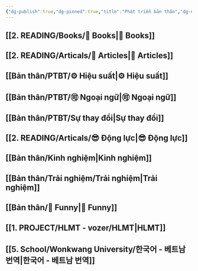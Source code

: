 ```yaml
---
{"dg-publish":true,"dg-pinned":true,"title":"Phát triển bản thân","dg-note-icon":1,"tags":["PTBT"],"permalink":"/ptbt/","pinned":true,"dgPassFrontmatter":true}
---
```



## [[2. READING/Books/📖 Books\|📖 Books]]

## [[2. READING/Articals/📰 Articles\|📰 Articles]]

## [[Bản thân/PTBT/⚙️ Hiệu suất\|⚙️ Hiệu suất]]

## [[Bản thân/PTBT/🉑 Ngoại ngữ\|🉑 Ngoại ngữ]]

## [[Bản thân/PTBT/Sự thay đổi\|Sự thay đổi]]

## [[2. READING/Articals/😎 Động lực\|😎 Động lực]]

## [[Bản thân/Kinh nghiệm\|Kinh nghiệm]]

## [[Bản thân/Trải nghiệm/Trải nghiệm\|Trải nghiệm]]

## [[Bản thân/🤣 Funny\|🤣 Funny]]

## [[1. PROJECT/HLMT - vozer/HLMT\|HLMT]]

## [[5. School/Wonkwang University/한국어 - 베트남 번역\|한국어 - 베트남 번역]]